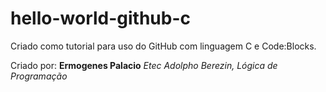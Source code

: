 # hello-world-github-c
Criado como tutorial para uso do GitHub com linguagem C e Code:Blocks.

Criado por: **Ermogenes Palacio**
_Etec Adolpho Berezin, Lógica de Programação_
